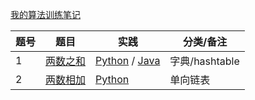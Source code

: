 [我的算法训练笔记](./notes/leetcode/README.md)

| 题号  | 题目 | 实践 | 分类/备注 |
| ------------- | ------------- | ------------- | ------------- |
| 1  | [两数之和](https://leetcode-cn.com/problems/two-sum/)  | [Python](./src/leetcode/python/problem1/) / [Java](./src/leetcode/java/leetcode-problems/src/main/java/io/github/geextudio/solutions/Solution1.java)  |  字典/hashtable  |
| 2  | [两数相加](https://leetcode-cn.com/problems/add-two-numbers/)  | [Python](./src/leetcode/python/problem2/)  |  单向链表  |
